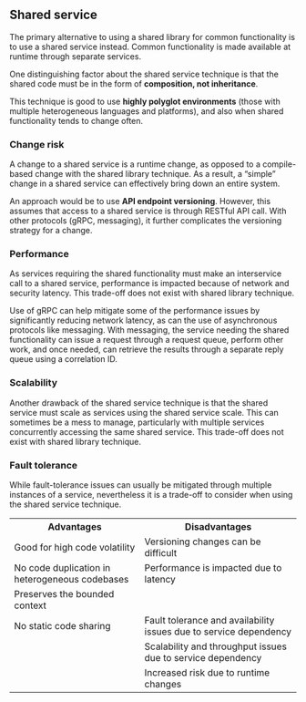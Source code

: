 ## Shared service

The primary alternative to using a shared library for common functionality is to use a shared service instead. Common functionality is made available at runtime through separate services.

One distinguishing factor about the shared service technique is that the shared code must be in the form of **composition, not inheritance**.

This technique is good to use **highly polyglot environments** (those with multiple heterogeneous languages and platforms), and also when shared functionality tends to change often.

### Change risk

A change to a shared service is a runtime change, as opposed to a compile-based change with the shared library technique. As a result, a “simple” change in a shared service can effectively bring down an entire system.

An approach would be to use **API endpoint versioning**. However, this assumes that access to a shared service is through RESTful API call. With other protocols (gRPC, messaging), it further complicates the versioning strategy for a change.

### Performance

As services requiring the shared functionality must make an interservice call to a shared service, performance is impacted because of network and security latency. This trade-off does not exist with shared library technique.

Use of gRPC can help mitigate some of the performance issues by significantly reducing network latency, as can the use of asynchronous protocols like messaging. With messaging, the service needing the shared functionality can issue a request through a request queue, perform other work, and once needed, can retrieve the results through a separate reply queue using a correlation ID.

### Scalability

Another drawback of the shared service technique is that the shared service must scale as services using the shared service scale. This can sometimes be a mess to manage, particularly with multiple services concurrently accessing the same shared service. This trade-off does not exist with shared library technique.

### Fault tolerance

While fault-tolerance issues can usually be mitigated through multiple instances of a service, nevertheless it is a trade-off to consider when using the shared service technique.

<table>
<tr>
<th>Advantages</th>
<th>Disadvantages</th>
</tr>

<tr>
<td>Good for high code volatility</td>
<td>Versioning changes can be difficult</td>
</tr>

<tr>
<td>No code duplication in heterogeneous codebases</td>
<td>Performance is impacted due to latency</td>
</tr>

<tr>
<td>Preserves the bounded context</td>
<td></td>
</tr>

<tr>
<td>No static code sharing</td>
<td>Fault tolerance and availability issues due to service dependency</td>
</tr>

<tr>
<td></td>
<td>Scalability and throughput issues due to service dependency</td>
</tr>

<tr>
<td></td>
<td>Increased risk due to runtime changes</td>
</tr>

</table>
